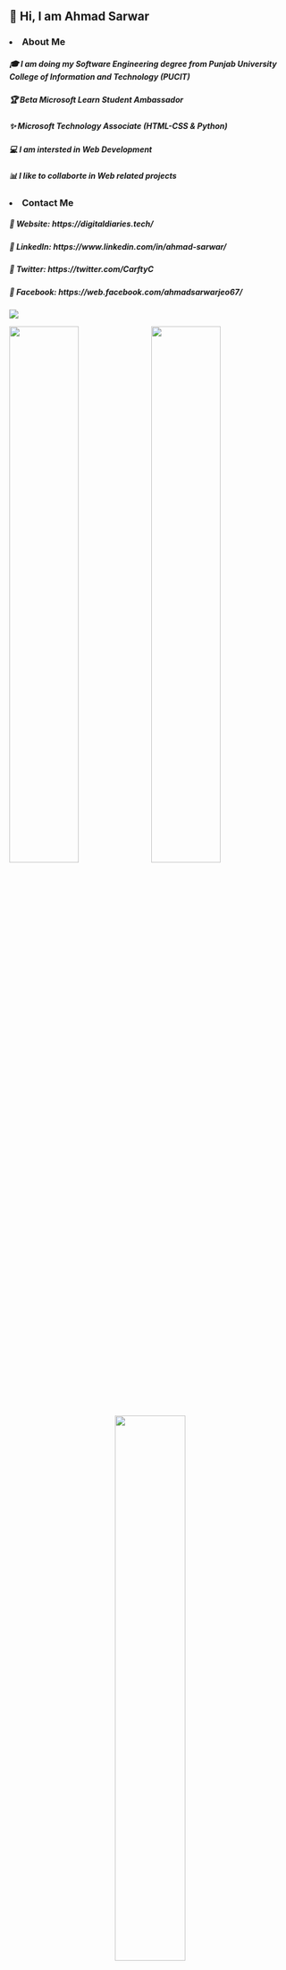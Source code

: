 <h2>&#128075 Hi, I am <strong>Ahmad Sarwar</strong></h2>
<h3><li>About Me</li></h3>
<h5>&#127891 I am doing my Software Engineering degree from Punjab University College of Information and Technology (PUCIT)</h5>
<h5>&#127942 Beta Microsoft Learn Student Ambassador</h5>
<h5>&#10024 Microsoft Technology Associate (HTML-CSS & Python)</h5>
<h5>&#128187 I am intersted in Web Development</h5>
<h5>&#128202 I like to collaborte in Web related projects</h5>
<h3><li>Contact Me</li></h3>
<h5>&#128204 Website: https://digitaldiaries.tech/</h5>
<h5>&#128204 LinkedIn: https://www.linkedin.com/in/ahmad-sarwar/</h5>
<h5>&#128204 Twitter: https://twitter.com/CarftyC</h5>
<h5>&#128204 Facebook: https://web.facebook.com/ahmadsarwarjeo67/</h5>

![](https://komarev.com/ghpvc/?username=AhmadSarwaraSSG&color=blue)

<p>
  <img src="https://github-readme-stats.vercel.app/api?username=AhmadSarwarSSG&show_icons=true&theme=great-gatsby&bg_color=151515" width="49.6%">
  <img src="https://github-readme-streak-stats.herokuapp.com/?user=AhmadSarwarSSG&theme=dark" width="49.6%">
</p> 
<p align="center">
  <img align="center" src="https://github-readme-stats.vercel.app/api/top-langs/?username=AhmadSarwarSSG&layout=compact&theme=dark" width="50%">
</p>




<!---
AhmadSarwarSSG/AhmadSarwarSSG is a ✨ special ✨ repository because its `README.md` (this file) appears on your GitHub profile.
You can click the Preview link to take a look at your changes.
--->
